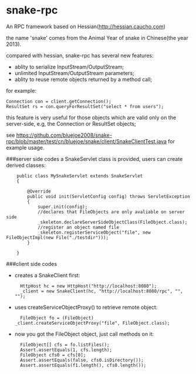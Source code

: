 snake-rpc
=====

An RPC framework based on Hessian(http://hessian.caucho.com)

the name 'snake' comes from the Animal Year of snake in Chinese(the year 2013).

compared with hessian, snake-rpc has several new features:

* ablity to serialize InputStream/OutputStream;
* unlimited InputStream/OutputStream parameters;
* ablity to reuse remote objects returned by a method call;

for example:

    Connection con = client.getConnection();
    ResultSet rs = con.queryForResultSet("select * from users");

this feature is very useful for those objects which are valid only on the server-side, e.g, the Connection or ResultSet objects;

see https://github.com/bluejoe2008/snake-rpc/blob/master/test/cn/bluejoe/snake/client/SnakeClientTest.java for example usage.

###server side codes
a SnakeServlet class is provided, users can create derived classes:

		public class MySnakeServlet extends SnakeServlet
		{
		
			@Override
			public void init(ServletConfig config) throws ServletException
			{
				super.init(config);
				//declares that FileObjects are only avaliable on server side
				_skeleton.declareServerSideObjectClass(FileObject.class);
				//register an object named file
				_skeleton.registerServiceObject("file", new FileObjectImpl(new File("./testdir")));
			}
		
		}
		
###client side codes
* creates a SnakeClient first:

		HttpHost hc = new HttpHost("http://localhost:8080");
		_client = new SnakeClient(hc, "http://localhost:8080/rpc", "", "");

* uses createServiceObjectProxy() to retrieve remote object:

		FileObject fo = (FileObject) _client.createServiceObjectProxy("file", FileObject.class);
		
* now you got the FileObject object, just call methods on it:

		FileObject[] cfs = fo.listFiles();
		Assert.assertEquals(1, cfs.length);
		FileObject cfs0 = cfs[0];
		Assert.assertEquals(false, cfs0.isDirectory());
		Assert.assertEquals(f1.length(), cfs0.length());

